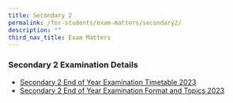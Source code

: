 ```yaml
---
title: Secondary 2
permalink: /for-students/exam-matters/secondary2/
description: ""
third_nav_title: Exam Matters
---
```

### Secondary 2 Examination Details

* [Secondary 2 End of Year Examination Timetable 2023]()
* [Secondary 2 End of Year Examination Format and Topics 2023](/files/For%20Students/Exam%20Matters/Sec%202/sec%202%20end-of-year%20examination%20format%20and%20topics%202023.pdf)